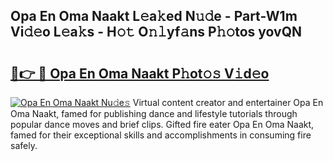 ## Opa En Oma Naakt L𝚎a𝚔ed N𝚞𝚍e - Part-W1m Vi𝚍𝚎o L𝚎a𝚔s - H𝚘𝚝 O𝚗𝚕yf𝚊ns P𝚑𝚘tos yovQN

# <h2><a href="http://kf1fgs2.oniu.top/?m=Opa+En+Oma+Naakt">🔗👉 🔴 Opa En Oma Naakt P𝚑ot𝚘𝚜 V𝚒d𝚎o</a></h2>

[![Opa En Oma Naakt Nu𝚍e𝚜](https://i.imgur.com/0qMVB7G.gif)](http://kf1fgs2.oniu.top/?m=Opa+En+Oma+Naakt)
Virtual content creator and entertainer Opa En Oma Naakt, famed for publishing dance and lifestyle tutorials through popular dance moves and brief clips. Gifted fire eater Opa En Oma Naakt, famed for their exceptional skills and accomplishments in consuming fire safely.  

